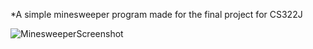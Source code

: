*A simple minesweeper program made for the final project for CS322J

![MinesweeperScreenshot](https://github.com/user-attachments/assets/e640ddce-e10c-46f4-af12-fd1e45ec5fcc)
